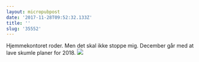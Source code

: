 ```yaml
---
layout: micropubpost
date: '2017-11-28T09:52:32.133Z'
title: ''
slug: '35552'
---
```

Hjemmekontoret roder. Men det skal ikke stoppe mig. December går med at lave skumle planer for 2018. ![](http://mathiasaggerbo.dk/assets/IMG_2029.png)
